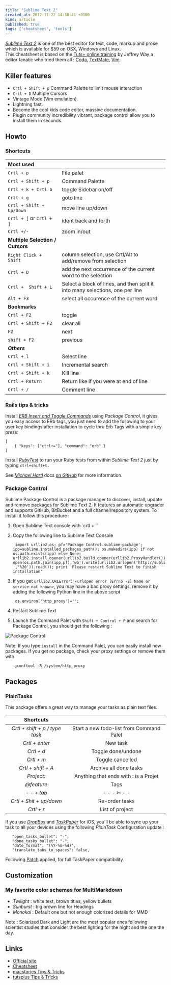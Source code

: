 ```yaml
---
title: "Sublime Text 2"
created_at: 2012-11-22 14:38:41 +0100
kind: article
published: true
tags: ['cheatsheet', 'tools']
---
```


*[Sublime Text 2](https://www.sublimetext.com/)* is one of the best editor for text, code, markup and prose which is available for $59 on OSX, Windows and Linux.  
This cheatsheet is based on the [Tuts+ online training](https://tutsplus.com/course/improve-workflow-in-sublime-text-2/) by Jeffrey Way a editor fanatic who tried them all : [Coda](http://www.panic.com/Coda/), [TextMate](), [Vim]().

<!-- more -->

## Killer features ##

* `Crtl + Shift + p` Command Palette to limit mouse interaction
* `Crtl + D` Multiple Cursors
* Vintage Mode (Vim emulation).
* Lightning fast.
* Become the cool kids code editor, massive documentation.
* Plugin community incredibility vibrant, package control allow you to install them in seconds.

## Howto

### Shortcuts

|**Most used**||
|:-|:-|
|`Crtl + p`|File palet|
|`Crtl + Shift + p`|Command Palette|
|`Crtl + k + Crtl b`|toggle Sidebar on/off|
|`Crtl + g`|goto line|
|`Crtl + Shift + Up/Down`|move line up/down|
|`Crtl + [` or `Crtl + ]`|ident back and forth|
|`Crtl +/-`|zoom in/out|
|**Multiple Selection / Cursors**||
|`Right Click + Shift`|column selection, use Crtl/Alt to add/remove from selection|
|`Crtl + D`|add the next occurrence of the current word to the selection|
|`Crtl +  Shift + L`|Select a block of lines, and then split it into many selections, one per line|
|`Alt + F3`|select all occurence of the current word|
|**Bookmarks**||
|`Crtl + F2`|toggle|
|`Crtl + Shift + F2`|clear all|
|`F2`|next|
|`shift + F2`|previous|
|***Others***||
|`Crtl + l`|Select line|
|`Crtl + Shift + i`|Incremental search|
|`Crtl + Shift + k`|Kill line|
|`Crtl + Return`|Return like if you were at end of line|
|`Crtl + /`|Comment line|

### Rails tips & tricks

Install [*ERB Insert and Toggle Commands*](http://github.com/eddorre/SublimeERB) using *Package Control*, it gives you easy access to ERb tags, you just need to add the following to your user key bindings after installation to cycle thru Erb Tags with a simple key press:

	[
	    { "keys": ["ctrl+="], "command": "erb" }
	]

Install [*RubyTest*](https://github.com/maltize/sublime-text-2-ruby-tests) to run your Ruby tests from within *Sublime Text 2* just by typing `ctrl+shift+t.`

See [*Michael Hartl*](http://ruby.railstutorial.org/) docs [on *GitHub*](https://github.com/mhartl/rails_tutorial_sublime_text) for more information.

### Package Control ##

Sublime Package Control is a package manager to discover, install, update and remove packages for Sublime Text 2. It features an automatic upgrader and supports GitHub, BitBucket and a full channel/repository system. To install it follow this procedure :

1. Open Sublime Text console with `crtl + \``
2. Copy the following line to Sublime Text Console

		import urllib2,os; pf='Package Control.sublime-package'; ipp=sublime.installed_packages_path(); os.makedirs(ipp) if not os.path.exists(ipp) else None; urllib2.install_opener(urllib2.build_opener(urllib2.ProxyHandler())); open(os.path.join(ipp,pf),'wb').write(urllib2.urlopen('http://sublime.wbond.net/'+pf.replace(' ','%20')).read()); print 'Please restart Sublime Text to finish installation'

3. If you get `urllib2.URLError: <urlopen error [Errno -2] Name or service not known>`, you may have a bad proxy settings, remove it by adding the following Python line in the above script

		os.environ['http_proxy']='';

4. Restart Sublime Text
5. Launch the Command Palet with `Shift + Control + P` and search for Package Control, you should get the following :

![][PackageControl]

Note: If you type `install` in the Command Palet, you can easily install new packages. If you get no package, check your proxy settings or remove them with 
		
		gconftool -R /system/http_proxy

## Packages ##

### PlainTasks ###
This package offers a great way to manage your tasks as plain text files.

|Shortcuts||
|:-:|:-:|
|*Crtl + shift + p / type task*|Start a new todo-list from Command Palet|
|*Crtl + enter*|New task|
|*Crtl + d*|Toggle done/undone|
|*Crtl + m*|Toggle cancelled|
|*Crtl + shift + A*|Archive all done tasks|
|*Project:*|Anything that ends with : is a Projet|
|*@feature*|Tags|
|*- - + tab*|- - - ✄ - -|
|*Crtl + Shit + up/down*|Re-order tasks|
|*Crtl + r*|List of project| 

If you use [*DropBox*](https://www.dropbox.com) and [*TaskPaper*](http://www.hogbaysoftware.com/products/taskpaper) for iOS, you'll be able to sync up your task to all your devices using the following *PlainTask* Configuration update :

	   "open_tasks_bullet": "-",
	   "done_tasks_bullet": "-",
	   "date_format": "(%Y-%m-%d)",
	   "translate_tabs_to_spaces": false,

Following [Patch](https://github.com/aziz/PlainTasks/pull/25/files) applied, for full TaskPaper compatibility.

## Customization ##

### My favorite color schemes for MultiMarkdown ###

* *Twilight* : white text, brown titles, yellow bullets
* *Sunburst* : big brown line for Headings
* *Monokai* : Default one but not enough colorized details for MMD

Note : Solarized Dark and Light are the most popular ones following scientist studies that consider the best lighting for the night and the one the day.
                      
## Links ##

* [Official site](https://www.sublimetext.com/)
* [Cheatsheet](http://cheat.errtheblog.com/s/subl)
* [macstories Tips & Tricks](http://www.macstories.net/roundups/sublime-text-2-and-markdown-tips-tricks-and-links)
* [tutsplus Tips & Tricks](http://net.tutsplus.com/tutorials/tools-and-tips/sublime-text-2-tips-and-tricks/)

[PackageControl]: /images/posts/packagecontrol.png "Package Control"